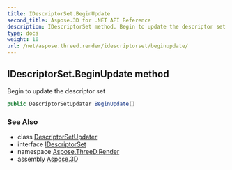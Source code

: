 ```yaml
---
title: IDescriptorSet.BeginUpdate
second_title: Aspose.3D for .NET API Reference
description: IDescriptorSet method. Begin to update the descriptor set
type: docs
weight: 10
url: /net/aspose.threed.render/idescriptorset/beginupdate/
---
```

## IDescriptorSet.BeginUpdate method

Begin to update the descriptor set

```csharp
public DescriptorSetUpdater BeginUpdate()
```

### See Also

* class [DescriptorSetUpdater](../../descriptorsetupdater/)
* interface [IDescriptorSet](../)
* namespace [Aspose.ThreeD.Render](../../../aspose.threed.render/)
* assembly [Aspose.3D](../../../)


